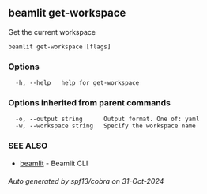 ## beamlit get-workspace

Get the current workspace

```
beamlit get-workspace [flags]
```

### Options

```
  -h, --help   help for get-workspace
```

### Options inherited from parent commands

```
  -o, --output string      Output format. One of: yaml
  -w, --workspace string   Specify the workspace name
```

### SEE ALSO

* [beamlit](beamlit.md)	 - Beamlit CLI

###### Auto generated by spf13/cobra on 31-Oct-2024
